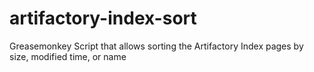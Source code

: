 artifactory-index-sort
======================

Greasemonkey Script that allows sorting the Artifactory Index pages by size, modified time, or name
